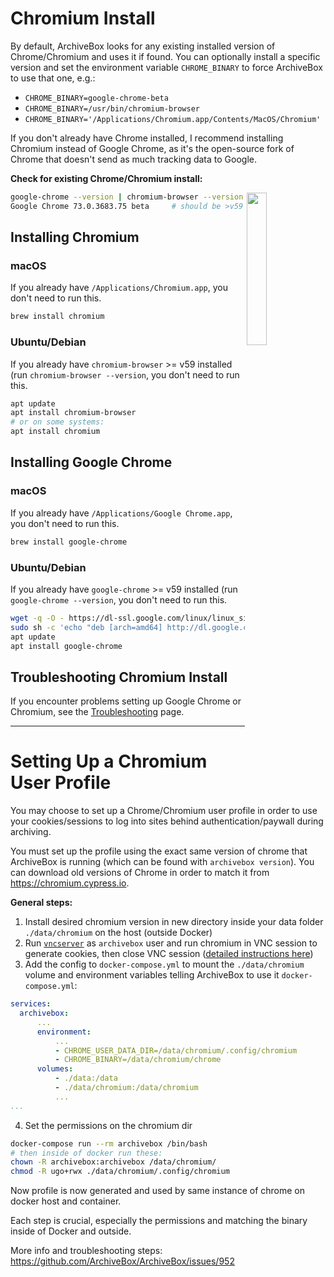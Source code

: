 # Chromium Install

By default, ArchiveBox looks for any existing installed version of Chrome/Chromium and uses it if found.  You can optionally install a specific version and set the environment variable `CHROME_BINARY` to force ArchiveBox to use that one, e.g.:  

 - `CHROME_BINARY=google-chrome-beta`
 - `CHROME_BINARY=/usr/bin/chromium-browser`
 - `CHROME_BINARY='/Applications/Chromium.app/Contents/MacOS/Chromium'`

If you don't already have Chrome installed, I recommend installing Chromium instead of Google Chrome, as it's the open-source fork of Chrome that doesn't send as much tracking data to Google.

**Check for existing Chrome/Chromium install:**

<img src="https://i.imgur.com/FxFoIMH.jpg" width="25%" align="right"/> 

```bash
google-chrome --version | chromium-browser --version
Google Chrome 73.0.3683.75 beta     # should be >v59
```

## Installing Chromium

### macOS
If you already have `/Applications/Chromium.app`, you don't need to run this.
```bash
brew install chromium
```

### Ubuntu/Debian
If you already have `chromium-browser` >= v59 installed (run `chromium-browser --version`, you don't need to run this.
```bash
apt update
apt install chromium-browser
# or on some systems:
apt install chromium
```

## Installing Google Chrome

### macOS
If you already have `/Applications/Google Chrome.app`, you don't need to run this.
```bash
brew install google-chrome
```
### Ubuntu/Debian
If you already have `google-chrome` >= v59 installed (run `google-chrome --version`, you don't need to run this.
```bash
wget -q -O - https://dl-ssl.google.com/linux/linux_signing_key.pub | sudo apt-key add -
sudo sh -c 'echo "deb [arch=amd64] http://dl.google.com/linux/chrome/deb/ stable main" >> /etc/apt/sources.list.d/google-chrome.list'
apt update
apt install google-chrome
```

## Troubleshooting Chromium Install

If you encounter problems setting up Google Chrome or Chromium, see the [Troubleshooting](https://github.com/ArchiveBox/ArchiveBox/wiki/Troubleshooting#chromiumgoogle-chrome) page.


---

# Setting Up a Chromium User Profile

You may choose to set up a Chrome/Chromium user profile in order to use your cookies/sessions to log into sites behind authentication/paywall during archiving.

You must set up the profile using the exact same version of chrome that ArchiveBox is running (which can be found with `archivebox version`).
You can download old versions of Chrome in order to match it from https://chromium.cypress.io.

**General steps:**

1. Install desired chromium version in new directory inside your data folder `./data/chromium` on the host (outside Docker)
2. Run [`vncserver`](https://linux.die.net/man/1/vncserver) as `archivebox` user and run chromium in VNC session to generate cookies, then close VNC session ([detailed instructions here](https://forums.raspberrypi.com/viewtopic.php?t=200590))
3. Add the config to `docker-compose.yml` to mount the `./data/chromium` volume and environment variables telling ArchiveBox to use it 
  `docker-compose.yml`:  
  ```yaml
services:
    archivebox:
        ...
        environment:
            ...
            - CHROME_USER_DATA_DIR=/data/chromium/.config/chromium
            - CHROME_BINARY=/data/chromium/chrome
        volumes:
            - ./data:/data
            - ./data/chromium:/data/chromium
            ...
...
```

4. Set the permissions on the chromium dir  
  ```bash
docker-compose run --rm archivebox /bin/bash
# then inside of docker run these:
chown -R archivebox:archivebox /data/chromium/
chmod -R ugo+rwx ./data/chromium/.config/chromium
```

Now profile is now generated and used by same instance of chrome on docker host and container.

Each step is crucial, especially the permissions and matching the binary inside of Docker and outside.

More info and troubleshooting steps: https://github.com/ArchiveBox/ArchiveBox/issues/952
